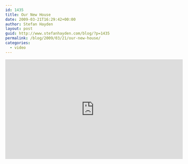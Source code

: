 ```yaml
---
id: 1435
title: Our New House
date: 2009-03-21T16:29:42+00:00
author: Stefan Hayden
layout: post
guid: http://www.stefanhayden.com/blog/?p=1435
permalink: /blog/2009/03/21/our-new-house/
categories:
  - video
---
```

<iframe width="560" height="315" src="http://www.youtube.com/embed/AYMTX8CUh0M&hl=en&fs=1" title="YouTube video player" frameborder="0" allow="accelerometer; autoplay; clipboard-write; encrypted-media; gyroscope; picture-in-picture" allowfullscreen></iframe>